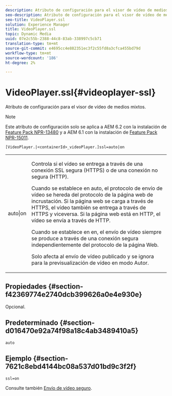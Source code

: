 ```yaml
---
description: Atributo de configuración para el visor de vídeo de medios mixtos.
seo-description: Atributo de configuración para el visor de vídeo de medios mixtos.
seo-title: VideoPlayer.ssl
solution: Experience Manager
title: VideoPlayer.ssl
topic: Dynamic Media
uuid: 07e2c55b-2388-44c8-83ab-338997c5cb71
translation-type: tm+mt
source-git-commit: e4695cc4e882351ec3f2c55fd8a3cfca455bd79d
workflow-type: tm+mt
source-wordcount: '186'
ht-degree: 2%

---
```



# VideoPlayer.ssl{#videoplayer-ssl}

Atributo de configuración para el visor de vídeo de medios mixtos.

>[!NOTE]
>
>Este atributo de configuración solo se aplica a AEM 6.2 con la instalación de [Feature Pack NPR-13480](https://www.adobeaemcloud.com/content/marketplace/marketplaceProxy.html?packagePath=/content/companies/public/adobe/packages/cq620/featurepack/cq-6.2.0-featurepack-13480) y a AEM 6.1 con la instalación de [Feature Pack NPR-15011](https://www.adobeaemcloud.com/content/marketplace/marketplaceProxy.html?packagePath=/content/companies/public/adobe/packages/cq610/featurepack/cq-6.1.0-featurepack-15011).

`[VideoPlayer.|<containerId>_videoPlayer.]ssl=auto|on`

<table id="table_C616483932C2482CA9794DDD7313FD7C"> 
 <tbody> 
  <tr> 
   <td colname="col1"> <p> <span class="codeph"> auto|on</span> </p> </td> 
   <td colname="col2"> <p> Controla si el vídeo se entrega a través de una conexión SSL segura (HTTPS) o de una conexión no segura (HTTP). </p> <p>Cuando se establece en <span class="codeph"> auto</span>, el protocolo de envío de vídeo se hereda del protocolo de la página web de incrustación. Si la página web se carga a través de HTTPS, el vídeo también se entrega a través de HTTPS y viceversa. Si la página web está en HTTP, el vídeo se envía a través de HTTP. </p> <p>Cuando se establece en <span class="codeph"> en</span>, el envío de vídeo siempre se produce a través de una conexión segura independientemente del protocolo de la página Web. </p> <p>Solo afecta al envío de vídeo publicado y se ignora para la previsualización de vídeo en modo Autor. </p> </td> 
  </tr> 
 </tbody> 
</table>

## Propiedades {#section-f42369774e2740dcb399626a0e4e930e}

Opcional.

## Predeterminado {#section-d016470e92a74f98a18c4ab3489410a5}

`auto`

## Ejemplo {#section-7621c8ebd4144bc08a537d01bd9c3f2f}

```
ssl=on
```

<!--<a id="section_5943AC73316749C68761FF7F74DA7547"></a>-->

Consulte también [Envío de vídeo seguro](../../../c-html5-s7-aem-asset-viewers/c-html5-mixedmedia-viewer-about/c-html5-mixedmedia-viewer-securevideodelivery.md#concept-4d155111df9f469aa6c6d7b41e959dcb).
